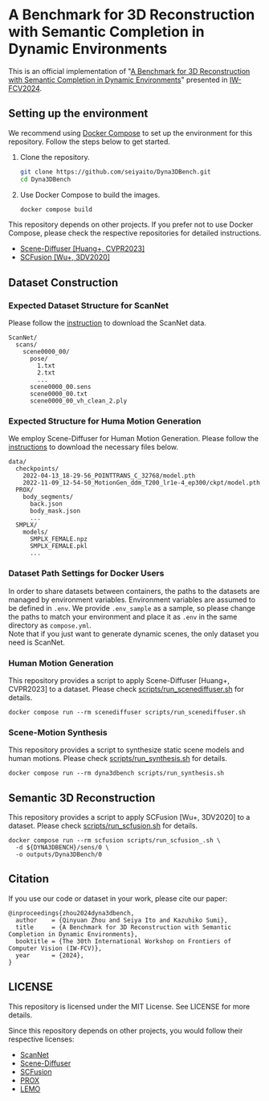 # A Benchmark for 3D Reconstruction with Semantic Completion in Dynamic Environments

This is an official implementation of "[A Benchmark for 3D Reconstruction with Semantic Completion in Dynamic Environments](#)" presented in [IW-FCV2024](https://sites.google.com/view/iw-fcv2024/home).

## Setting up the environment
We recommend using [Docker Compose](https://docs.docker.com/compose/) to set up the environment for this repository. Follow the steps below to get started.

1. Clone the repository.
    ```bash
    git clone https://github.com/seiyaito/Dyna3DBench.git
    cd Dyna3DBench
    ```
2. Use Docker Compose to build the images.
    ```bash
    docker compose build
    ```

This repository depends on other projects. If you prefer not to use Docker Compose, please check the respective repositories for detailed instructions.

- [Scene-Diffuser \[Huang+, CVPR2023\]](https://github.com/scenediffuser/Scene-Diffuser)
- [SCFusion \[Wu+, 3DV2020\]](https://github.com/ShunChengWu/SCFusion)

## Dataset Construction

### Expected Dataset Structure for ScanNet

Please follow the [instruction](https://github.com/ScanNet/ScanNet?tab=readme-ov-file#scannet-data) to download the ScanNet data.

```
ScanNet/
  scans/
    scene0000_00/
      pose/
        1.txt
        2.txt
        ...
      scene0000_00.sens
      scene0000_00.txt
      scene0000_00_vh_clean_2.ply
```

### Expected Structure for Huma Motion Generation

We employ Scene-Diffuser for Human Motion Generation. Please follow the [instructions](https://github.com/scenediffuser/Scene-Diffuser/tree/main?tab=readme-ov-file#data--checkpoints) to download the necessary files below.

```
data/
  checkpoints/
    2022-04-13_18-29-56_POINTTRANS_C_32768/model.pth
    2022-11-09_12-54-50_MotionGen_ddm_T200_lr1e-4_ep300/ckpt/model.pth
  PROX/
    body_segments/
      back.json
      body_mask.json
      ...
  SMPLX/
    models/
      SMPLX_FEMALE.npz
      SMPLX_FEMALE.pkl
      ...
```

### Dataset Path Settings for Docker Users

In order to share datasets between containers, the paths to the datasets are managed by environment variables.
Environment variables are assumed to be defined in `.env`. We provide `.env_sample` as a sample, so please change the paths to match your environment and place it as `.env` in the same directory as `compose.yml`.  
Note that if you just want to generate dynamic scenes, the only dataset you need is ScanNet.

### Human Motion Generation

This repository provides a script to apply Scene-Diffuser [Huang+, CVPR2023] to a dataset. Please check [scripts/run_scenediffuser.sh](scripts/run_scenediffuser.sh) for details.

```
docker compose run --rm scenediffuser scripts/run_scenediffuser.sh
```

### Scene-Motion Synthesis

This repository provides a script to synthesize static scene models and human motions. Please check [scripts/run_synthesis.sh](scripts/run_synthesis.sh) for details.

```
docker compose run --rm dyna3dbench scripts/run_synthesis.sh
```


## Semantic 3D Reconstruction

This repository provides a script to apply SCFusion [Wu+, 3DV2020] to a dataset. Please check [scripts/run_scfusion.sh](scripts/run_scfusion.sh) for details.

```
docker compose run --rm scfusion scripts/run_scfusion_.sh \
  -d ${DYNA3DBENCH}/sens/0 \
  -o outputs/Dyna3DBench/0
```


## Citation
If you use our code or dataset in your work, please cite our paper:

```
@inproceedings{zhou2024dyna3dbench,
  author    = {Qinyuan Zhou and Seiya Ito and Kazuhiko Sumi},
  title     = {A Benchmark for 3D Reconstruction with Semantic Completion in Dynamic Environments},
  booktitle = {The 30th International Workshop on Frontiers of Computer Vision (IW-FCV)},
  year      = {2024},
}
```

## LICENSE

This repository is licensed under the MIT License. See LICENSE for more details.

Since this repository depends on other projects, you would follow their respective licenses:

- [ScanNet](https://kaldir.vc.in.tum.de/scannet/ScanNet_TOS.pdf)
- [Scene-Diffuser](https://github.com/scenediffuser/Scene-Diffuser/blob/main/LICENSE)
- [SCFusion](https://github.com/ShunChengWu/SCFusion/blob/main/LICENSE)
- [PROX](https://prox.is.tue.mpg.de/license.html)
- [LEMO](https://github.com/sanweiliti/LEMO/blob/main/LICENSE)
